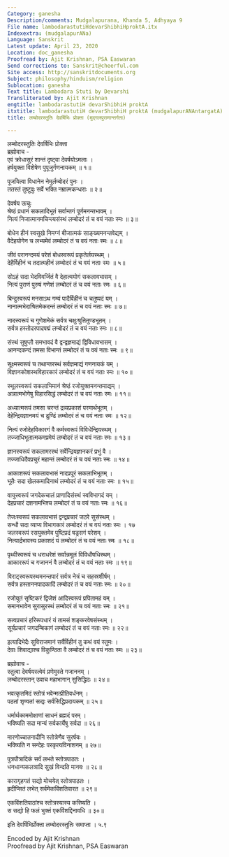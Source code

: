 ```yaml
---
Category: ganesha
Description/comments: Mudgalapurana, Khanda 5, Adhyaya 9
File name: lambodarastutiHdevarShibhiHproktA.itx
Indexextra: (mudgalapurANa)
Language: Sanskrit
Latest update: April 23, 2020
Location: doc_ganesha
Proofread by: Ajit Krishnan, PSA Easwaran
Send corrections to: Sanskrit@cheerful.com
Site access: http://sanskritdocuments.org
Subject: philosophy/hinduism/religion
Sublocation: ganesha
Text title: Lambodara Stuti by Devarshi
Transliterated by: Ajit Krishnan
engtitle: lambodarastutiH devarShibhiH proktA
itxtitle: lambodarastutiH devarShibhiH proktA (mudgalapurANAntargatA)
title: लम्बोदरस्तुतिः देवर्षिभिः प्रोक्ता (मुद्गलपुराणान्तर्गता)

---
```

  
 लम्बोदरस्तुतिः देवर्षिभिः प्रोक्ता   
ब्रह्मोवाच -  
एवं क्रोधासुरं शान्तं दृष्ट्वा देवर्षयोऽमलाः ।  
हर्षयुक्ता विशेषेण पुपूजुर्गणनायकम् ॥ १॥  
  
पूजयित्वा विधानेन नेमुर्लम्बोदरं पुनः ।  
ततस्तं तुष्टुवुः सर्वे भक्ति नम्रात्मकन्धराः ॥ २॥  
  
देवर्षय ऊचुः  
श्रेष्ठं प्रधानं सकलादिभूतं सर्वान्तगं पूर्णमनन्तभावम् ।  
नित्यं निजात्मानमचिन्त्यसंस्थं लम्बोदरं तं च वयं नताः स्मः ॥ ३॥  
  
बोधेन हीनं स्वसुखे निमग्नं बीजात्मकं साङ्ख्यमनन्तवेद्यम् ।  
वैदेहयोगेन च लभ्यमेवं लम्बोदरं तं च वयं नताः स्मः ॥ ८॥  
  
जीवं परानन्दमयं परेशं बोधस्वरूपं प्रकृतेर्लयस्थम् ।  
देहैर्विहीनं च तदात्महीनं लम्बोदरं तं च वयं नताः स्मः ॥ ५॥  
  
सोऽहं सदा भेदविवर्जितं वै देहात्मयोगं सकलावभासम् ।  
नित्यं पुराणं पुरुषं गणेशं लम्बोदरं तं च वयं नताः स्मः ॥ ६॥  
  
बिन्दुस्वरूपं मनसाऽथ गम्यं पादैर्विहीनं च चतुष्पदं यम् ।  
नानात्मभेदाश्रितमेकदन्तं लम्बोदरं तं च वयं नताः स्मः ॥ ७॥  
  
नादस्वरूपं च गुणेशमेकं सर्वत्र चक्षुःश्रुतितुण्डभूतम् ।  
सर्वत्र हस्तोदरपादपद्मं लम्बोदरं तं च वयं नताः स्मः ॥ ८॥  
  
संस्थं सुषुप्तौ समभावदं वै द्वन्द्वज्ञमाद्यं द्विविधावभासम् ।  
आनन्दकन्दं तमसा विभान्तं लम्बोदरं तं च वयं नताः स्मः ॥ ९॥  
  
सूक्ष्मस्वरूपं च तथान्तरस्थं सर्वज्ञमाद्यं गणनायकं यम् ।  
विज्ञानकोशस्थविहारकारं लम्बोदरं तं च वयं नताः स्मः ॥ १०॥  
  
स्थूलस्वरूपं सकलाभिमानं श्रेष्ठं रजोयुक्तमनन्तमाद्यम् ।  
अन्नात्मभोगेषु विहारसिद्धं लम्बोदरं तं च वयं नताः स्मः ॥ ११॥  
  
अध्यात्मरूपं तमसा चरन्तं द्रव्यप्रकाशं परमार्थभूतम् ।  
देहेन्द्रियज्ञानमयं च ढुण्ढिं लम्बोदरं तं च वयं नताः स्मः ॥ १२॥  
  
नित्यं रजोदेहविकारगं वै कर्मस्वरूपं विविधेन्द्रियस्थम् ।  
तज्जाधिभूतात्मकमप्रमेयं लम्बोदरं तं च वयं नताः स्मः ॥ १३॥  
  
ज्ञानस्वरूपं सकलामरस्थं सर्वेन्द्रियज्ञानकरं प्रभुं वै ।  
तज्जाधिदैवप्रचुरं महान्तं लम्बोदरं तं च वयं नताः स्मः ॥ १४॥  
  
आकाशरूपं सकलावभासं नादप्रपूरं सकलाभिभूतम् ।  
भूतैः सदा खेलकमादिनाथं लम्बोदरं तं च वयं नताः स्मः ॥ १५॥  
  
वायुस्वरूपं जगदेकचालं प्राणादिसंस्थं स्वविभागदं यम् ।  
देहप्रचारं दशनामभिश्च लम्बोदरं तं च वयं नताः स्मः ॥ १६॥  
  
तेजःस्वरूपं सकलावभासं द्वन्द्वप्रचारं जठरे सुसंस्थम् ।  
सन्धौ सदा व्याप्य विभागकारं लम्बोदरं तं च वयं नताः स्मः । १७  
जलस्वरूपं रसयुक्तमेव पुष्टिप्रदं षड्रसगं परेशम् ।  
नित्यार्द्रभावस्य प्रकाशदं यं लम्बोदरं तं च वयं नताः स्मः ॥ १८॥  
  
पृथ्वीस्वरूपं च धराधरेशं सर्वान्नमूलं विविधौषधिस्थम् ।  
आकाररूपं च गजाननं वै लम्बोदरं तं च वयं नताः स्मः ॥ १९॥  
  
विराट्स्वरूपस्थमनन्तपारं सर्वत्र नेत्रं च सहस्रशीर्षम् ।  
सर्वत्र हस्ताननपादकादिं लम्बोदरं तं च वयं नताः स्मः ॥ २०॥  
  
रजोयुतं सृष्टिकरं द्विजेशं आदिस्वरूपं प्रपितामहं यम् ।  
समानभावेन सुरासुरस्थं लम्बोदरं तं च वयं नताः स्मः ॥ २१॥  
  
सत्वप्रचारं हरिरूपधारं यं तामसं शङ्करवेषसंस्थम् ।  
सूर्यप्रचारं जगदम्बिकागं लम्बोदरं तं च वयं नताः स्मः ॥ २२॥  
  
इत्यादिभेदैः सुविराजमानं सर्वैर्विहीनं तु कथं वयं स्तुमः ।  
देवाः शिवाद्याश्च विकुण्ठिता वै लम्बोदरं तं च वयं नताः स्मः ॥ २३॥  
  
ब्रह्मोवाच -  
स्तुत्वा देवर्षयस्त्वेवं प्रणेमुस्ते गजाननम् ।  
लम्बोदरस्तान् उवाच महाभागान् सुसिद्धिदः ॥ २४॥  
  
भवत्कृतमिदं स्तोत्रं भवेन्मत्प्रीतिवर्धनम् ।  
पठतां शृण्वतां सद्यः सर्वसिद्धिप्रदायकम् ॥ २५॥  
  
धर्मार्थकाममोक्षाणां साधनं ब्रह्मदं परम् ।  
भविष्यति सदा मान्यं सर्वकार्येषु सर्वदा ॥ २६॥  
  
मारणोच्चातनादीनि स्तोत्रेणैव सुरर्षयः ।  
भविष्यति न सन्देहः परकृत्यविनाशनम् ॥ २७॥  
  
पुत्रपौत्रादिकं सर्वं लभते स्तोत्रपाठतः ।  
धनधान्यकलत्रादि सुखं विन्दति मानवः ॥ २८॥  
  
कारागृहगतं सद्यो मोचयेत् स्तोत्रपाठतः ।  
हृदीप्सितं लभेत् सर्वमेकविंशतिवारत ॥ २९॥  
  
एकविंशतिपाठांश्च स्तोत्रस्यास्य करिष्यति ।  
स सद्यो हि फलं भुक्तं एकविंशद्दिनावधि ॥ ३०॥  
  
इति देवर्षिभिर्प्रोक्ता लम्बोदरस्तुतिः समाप्ता । ५.९  
  
  
Encoded by Ajit Krishnan  
Proofread by Ajit Krishnan, PSA Easwaran  
  
